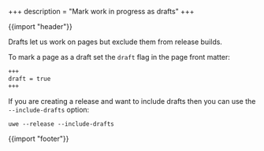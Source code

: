 +++
description = "Mark work in progress as drafts"
+++

{{import "header"}}

Drafts let us work on pages but exclude them from release builds.

To mark a page as a draft set the `draft` flag in the page front matter:

```markdown
+++
draft = true
+++
```

If you are creating a release and want to include drafts then you can use the `--include-drafts` option:

```text
uwe --release --include-drafts
```

{{import "footer"}}
